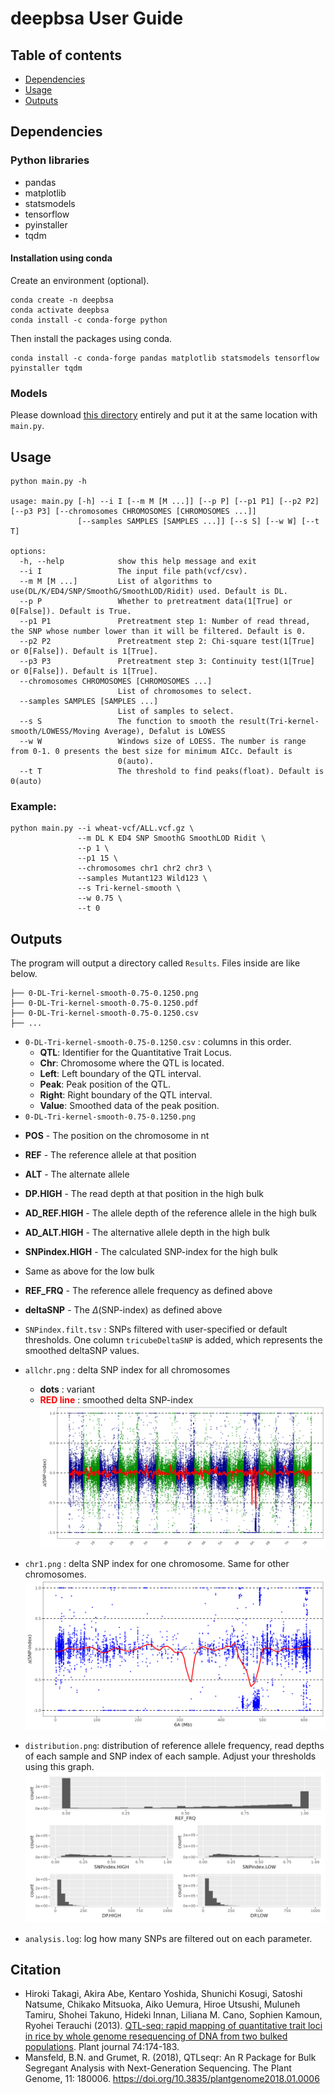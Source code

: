 # deepbsa User Guide

## Table of contents
- [Dependencies](#dependencies)
- [Usage](#usage)
- [Outputs](#outputs)



## Dependencies
### Python libraries
- pandas 
- matplotlib 
- statsmodels 
- tensorflow 
- pyinstaller 
- tqdm

#### Installation using conda

Create an environment (optional). 
```
conda create -n deepbsa
conda activate deepbsa
conda install -c conda-forge python
```
Then install the packages using conda.
```
conda install -c conda-forge pandas matplotlib statsmodels tensorflow pyinstaller tqdm
```
### Models

Please download [this directory](https://drive.google.com/drive/folders/1t-UBBbp1V83j4jv8_htW3BwhGzYX9QLK?usp=drive_link) entirely and put it at the same location with `main.py`.

## Usage

```
python main.py -h

usage: main.py [-h] --i I [--m M [M ...]] [--p P] [--p1 P1] [--p2 P2] [--p3 P3] [--chromosomes CHROMOSOMES [CHROMOSOMES ...]]
               [--samples SAMPLES [SAMPLES ...]] [--s S] [--w W] [--t T]

options:
  -h, --help            show this help message and exit
  --i I                 The input file path(vcf/csv).
  --m M [M ...]         List of algorithms to use(DL/K/ED4/SNP/SmoothG/SmoothLOD/Ridit) used. Default is DL.
  --p P                 Whether to pretreatment data(1[True] or 0[False]). Default is True.
  --p1 P1               Pretreatment step 1: Number of read thread, the SNP whose number lower than it will be filtered. Default is 0.
  --p2 P2               Pretreatment step 2: Chi-square test(1[True] or 0[False]). Default is 1[True].
  --p3 P3               Pretreatment step 3: Continuity test(1[True] or 0[False]). Default is 1[True].
  --chromosomes CHROMOSOMES [CHROMOSOMES ...]
                        List of chromosomes to select.
  --samples SAMPLES [SAMPLES ...]
                        List of samples to select.
  --s S                 The function to smooth the result(Tri-kernel-smooth/LOWESS/Moving Average), Defalut is LOWESS
  --w W                 Windows size of LOESS. The number is range from 0-1. 0 presents the best size for minimum AICc. Default is
                        0(auto).
  --t T                 The threshold to find peaks(float). Default is 0(auto)

```

### Example:

```
python main.py --i wheat-vcf/ALL.vcf.gz \
               --m DL K ED4 SNP SmoothG SmoothLOD Ridit \
               --p 1 \
               --p1 15 \
               --chromosomes chr1 chr2 chr3 \
               --samples Mutant123 Wild123 \
               --s Tri-kernel-smooth \
               --w 0.75 \
               --t 0
```

## Outputs
The program will output a directory called `Results`. Files inside are like below.
```
├── 0-DL-Tri-kernel-smooth-0.75-0.1250.png
├── 0-DL-Tri-kernel-smooth-0.75-0.1250.pdf
├── 0-DL-Tri-kernel-smooth-0.75-0.1250.csv
├── ...
```
- `0-DL-Tri-kernel-smooth-0.75-0.1250.csv` : columns in this order.
  + **QTL**: Identifier for the Quantitative Trait Locus.
  + **Chr**: Chromosome where the QTL is located.
  + **Left**: Left boundary of the QTL interval.
  + **Peak**: Peak position of the QTL.
  + **Right**: Right boundary of the QTL interval.
  + **Value**: Smoothed data of the peak position.
- `0-DL-Tri-kernel-smooth-0.75-0.1250.png`



+ **POS** - The position on the chromosome in nt 
+ **REF** - The reference allele at that position 
+ **ALT** - The alternate allele 
+ **DP.HIGH** - The read depth at that position in the high bulk 
+ **AD_REF.HIGH** - The allele depth of the reference allele in the high bulk 
+ **AD_ALT.HIGH** - The alternative allele depth in the high bulk  
+ **SNPindex.HIGH** - The calculated SNP-index for the high bulk 
+ Same as above for the low bulk 
+ **REF_FRQ** - The reference allele frequency as defined above 
+ **deltaSNP** - The $\Delta$(SNP-index) as defined above

+ `SNPindex.filt.tsv` : SNPs filtered with user-specified or default thresholds. One column `tricubeDeltaSNP` is added, which represents the smoothed deltaSNP values.
+ `allchr.png` : delta SNP index for all chromosomes
  - **dots** : variant
  - **<span style="color: red; ">RED line</span>** : smoothed delta SNP-index
  ![allchr](https://github.com/Brycealong/QTL-analysis/blob/main/images/allchr.png)
+ `chr1.png` : delta SNP index for one chromosome. Same for other chromosomes.
  ![6a](https://github.com/Brycealong/QTL-analysis/blob/main/images/6A.png)
+ `distribution.png`: distribution of reference allele frequency, read depths of each sample and SNP index of each sample. Adjust your thresholds using this graph.
  ![dis](https://github.com/Brycealong/QTL-analysis/blob/main/images/distribution.png)
+ `analysis.log`: log how many SNPs are filtered out on each parameter.



## Citation
- Hiroki Takagi, Akira Abe, Kentaro Yoshida, Shunichi Kosugi, Satoshi Natsume, Chikako Mitsuoka, Aiko Uemura, Hiroe Utsushi, Muluneh Tamiru, Shohei Takuno, Hideki Innan, Liliana M. Cano, Sophien Kamoun, Ryohei Terauchi (2013).  [QTL-seq: rapid mapping of quantitative trait loci in rice by whole genome resequencing of DNA from two bulked populations](https://doi.org/10.1111/tpj.12105). Plant journal 74:174-183.
- Mansfeld, B.N. and Grumet, R. (2018), QTLseqr: An R Package for Bulk Segregant Analysis with Next-Generation Sequencing. The Plant Genome, 11: 180006. https://doi.org/10.3835/plantgenome2018.01.0006
